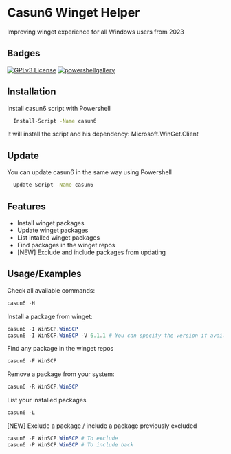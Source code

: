 
# Casun6 Winget Helper

Improving winget experience for all Windows users from 2023


## Badges

[![GPLv3 License](https://img.shields.io/badge/License-GPL%20v3-yellow.svg)](https://opensource.org/licenses/)
[![powershellgallery](https://www.powershellgallery.com/Content/Images/Branding/psgallerylogo.svg)](https://www.powershellgallery.com/packages/casun6)



## Installation

Install casun6 script with Powershell

```bash
  Install-Script -Name casun6
```
It will install the script and his dependency: Microsoft.WinGet.Client

## Update

You can update casun6 in the same way using Powershell

```bash
  Update-Script -Name casun6
```


## Features 

- Install winget packages 
- Update winget packages 
- List intalled winget packages
- Find packages in the winget repos
- [NEW] Exclude and include packages from updating



## Usage/Examples

Check all available commands:
```powershell
casun6 -H 
```

Install a package from winget:
```powershell
casun6 -I WinSCP.WinSCP
casun6 -I WinSCP.WinSCP -V 6.1.1 # You can specify the version if available
```

Find any package in the winget repos
```powershell
casun6 -F WinSCP 
```

Remove a package from your system:
```powershell
casun6 -R WinSCP.WinSCP 
```

List your installed packages
```powershell
casun6 -L
```

[NEW] Exclude a package / include a package previously excluded
```powershell
casun6 -E WinSCP.WinSCP # To exclude
casun6 -P WinSCP.WinSCP # To include back
```